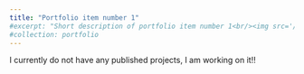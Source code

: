 ```yaml
---
title: "Portfolio item number 1"
#excerpt: "Short description of portfolio item number 1<br/><img src='/images/500x300.png'>"
#collection: portfolio
---
```


I currently do not have any published projects, I am working on it!!
